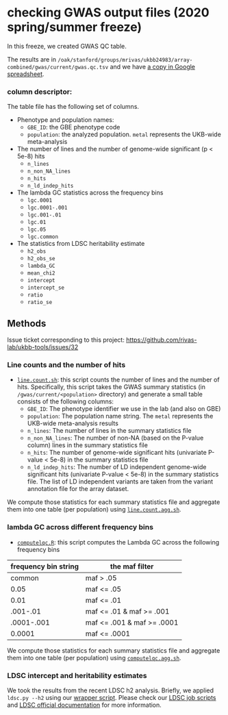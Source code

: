 # checking GWAS output files (2020 spring/summer freeze)

In this freeze, we created GWAS QC table.

The results are in `/oak/stanford/groups/mrivas/ukbb24983/array-combined/gwas/current/gwas.qc.tsv` and we have [a copy in Google spreadsheet](https://docs.google.com/spreadsheets/d/12cQ9NQcj5jRWY4VZtxMU9E01drUc_grUuNbV_UGiD8o/edit?usp=sharing).

### column descriptor:

The table file has the following set of columns.

- Phenotype and population names:
  - `GBE_ID`: the GBE phenotype code
  - `population`: the analyzed population. `metal` represents the UKB-wide meta-analysis
- The number of lines and the number of genome-wide significant (p < 5e-8) hits
  - `n_lines`
  - `n_non_NA_lines`
  - `n_hits`
  - `n_ld_indep_hits`
- The lambda GC statistics across the frequency bins
  - `lgc.0001`
  - `lgc.0001-.001`
  - `lgc.001-.01`
  - `lgc.01`
  - `lgc.05`
  - `lgc.common`
- The statistics from LDSC heritability estimate
  - `h2_obs`
  - `h2_obs_se`
  - `lambda_GC`
  - `mean_chi2`
  - `intercept`
  - `intercept_se`
  - `ratio`
  - `ratio_se`

## Methods

Issue ticket corresponding to this project: https://github.com/rivas-lab/ukbb-tools/issues/32

### Line counts and the number of hits

- [`line.count.sh`](line.count.sh): this script counts the number of lines and the number of hits. Specifically, this script takes the GWAS summary statistics (in `/gwas/current/<population>` directory) and generate a small table consists of the following columns:
  - `GBE_ID`: The phenotype identifier we use in the lab (and also on GBE)
  - `population`: The population name string. The `metal` represents the UKB-wide meta-analysis results
  - `n_lines`: The number of lines in the summary statistics file
  - `n_non_NA_lines`: The number of non-NA (based on the P-value column) lines in the summary statistics file
  - `n_hits`: The number of genome-wide significant hits (univariate P-value < 5e-8) in the summary statistics file
  - `n_ld_indep_hits`: The number of LD independent genome-wide significant hits (univariate P-value < 5e-8) in the summary statistics file. The list of LD independent variants are taken from the variant annotation file for the array dataset.

We compute those statistics for each summary statistics file and aggregate them into one table (per population) using [`line.count.agg.sh`](line.count.agg.sh).

### lambda GC across different frequency bins 

- [`computelqc.R`](computelqc.R): this script computes the Lambda GC across the following frequency bins

| frequency bin string | the maf filter             |
|----------------------|----------------------------|
| common               | maf > .05                  |
| 0.05                 | maf <= .05                 |
| 0.01                 | maf <= .01                 |
| .001-.01             | maf <= .01 & maf >= .001   |
| .0001-.001           | maf <= .001 & maf >= .0001 |
| 0.0001               | maf <= .0001               |

We compute those statistics for each summary statistics file and aggregate them into one table (per population) using [`computelqc.agg.sh`](computelqc.agg.sh).

### LDSC intercept and heritability estimates

We took the results from the recent LDSC h2 analysis. Briefly, we applied `ldsc.py --h2` using our [wrapper script](07_LDSC/helpers/ldsc_h2.sh). Please check our [LDSC job scripts](/07_LDSC/jobs/202007_LDSC) and [LDSC official documentation](https://github.com/bulik/ldsc) for more information.

